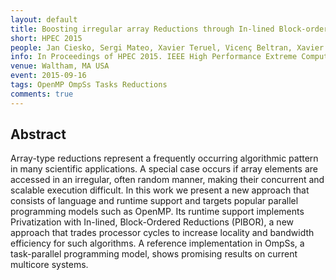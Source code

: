 ```yaml
---
layout: default
title: Boosting irregular array Reductions through In-lined Block-ordering on fast processors
short: HPEC 2015
people: Jan Ciesko, Sergi Mateo, Xavier Teruel, Vicenç Beltran, Xavier Martorell and Jesús Labarta
info: In Proceedings of HPEC 2015. IEEE High Performance Extreme Computing Conference. (pp. 1-6)
venue: Waltham, MA USA
event: 2015-09-16
tags: OpenMP OmpSs Tasks Reductions
comments: true
---
```


## Abstract

Array-type reductions represent a frequently occurring algorithmic pattern in
many scientific applications. A special case occurs if array elements are
accessed in an irregular, often random manner, making their concurrent and
scalable execution difficult. In this work we present a new approach that
consists of language and runtime support and targets popular parallel
programming models such as OpenMP. Its runtime support implements Privatization
with In-lined, Block-Ordered Reductions (PIBOR), a new approach that trades
processor cycles to increase locality and bandwidth efficiency for such
algorithms. A reference implementation in OmpSs, a task-parallel programming
model, shows promising results on current multicore systems.

